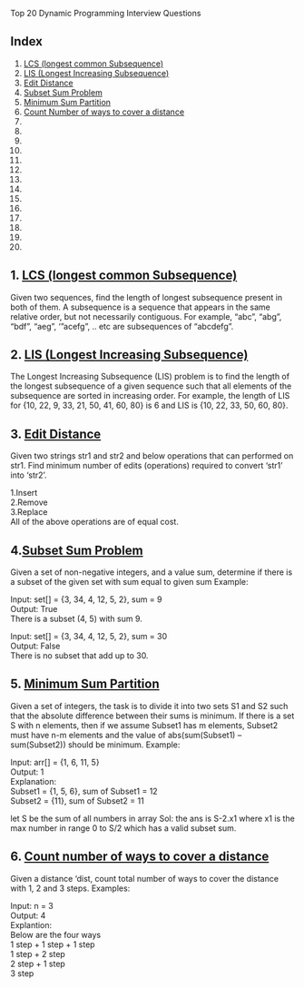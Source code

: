 Top 20 Dynamic Programming Interview Questions
## Index
1. [LCS (longest common Subsequence)](https://github.com/kanti170102041/Code_Bank/blob/main/Dynamic%20Programming/Code/top20.md#1-lcs-longest-common-subsequence)
2. [LIS (Longest Increasing Subsequence)](https://github.com/kanti170102041/Code_Bank/blob/main/Dynamic%20Programming/Code/top20.md#2-lis-longest-increasing-subsequence)
3. [Edit Distance](https://github.com/kanti170102041/Code_Bank/blob/main/Dynamic%20Programming/Code/top20.md#3-edit-distance)
4. [Subset Sum Problem](https://github.com/kanti170102041/Code_Bank/blob/main/Dynamic%20Programming/Code/top20.md#4subset-sum-problem)
5. [Minimum Sum Partition](https://github.com/kanti170102041/Code_Bank/blob/main/Dynamic%20Programming/Code/top20.md#4-minimum-sum-partition)
6. [Count Number of ways to cover a distance]()
7.
8.
9.
10.
11.
12.
13.
14.
15.
16.
17.
18.
19.
20.







## 1. [LCS (longest common Subsequence)](https://github.com/kanti170102041/Code_Bank/blob/main/Dynamic%20Programming/Code/lcs.cpp)

Given two sequences, find the length of longest subsequence present in both of them. A subsequence is a sequence that appears in the same relative order, but not necessarily contiguous. For example, “abc”, “abg”, “bdf”, “aeg”, ‘”acefg”, .. etc are subsequences of “abcdefg”.
## 2. [LIS (Longest Increasing Subsequence)](https://github.com/kanti170102041/Code_Bank/blob/main/Dynamic%20Programming/Code/lis.cpp)

The Longest Increasing Subsequence (LIS) problem is to find the length of the longest subsequence of a given sequence such that all elements of the subsequence are sorted in increasing order. For example, the length of LIS for {10, 22, 9, 33, 21, 50, 41, 60, 80} is 6 and LIS is {10, 22, 33, 50, 60, 80}.
## 3. [Edit Distance](https://github.com/kanti170102041/Code_Bank/blob/main/Dynamic%20Programming/Code/edit%20distance.cpp)

Given two strings str1 and str2 and below operations that can performed on str1. Find minimum number of edits (operations) required to convert ‘str1’ into ‘str2’.

1.Insert<br />
2.Remove<br />
3.Replace<br />
All of the above operations are of equal cost.

## 4.[Subset Sum Problem](https://github.com/kanti170102041/Code_Bank/blob/main/Dynamic%20Programming/Code/subsetsum.cpp)

Given a set of non-negative integers, and a value sum, determine if there is a subset of the given set with sum equal to given sum
Example: 

Input: set[] = {3, 34, 4, 12, 5, 2}, sum = 9<br />
Output: True  <br />
There is a subset (4, 5) with sum 9.

Input: set[] = {3, 34, 4, 12, 5, 2}, sum = 30<br />
Output: False<br />
There is no subset that add up to 30.

## 5. [Minimum Sum Partition](https://github.com/kanti170102041/Code_Bank/blob/main/Dynamic%20Programming/Code/min%20sum%20partition.cpp)

Given a set of integers, the task is to divide it into two sets S1 and S2 such that the absolute difference between their sums is minimum. 
If there is a set S with n elements, then if we assume Subset1 has m elements, Subset2 must have n-m elements and the value of abs(sum(Subset1) – sum(Subset2)) should be minimum.
Example: 

Input:  arr[] = {1, 6, 11, 5} <br />
Output: 1<br />
Explanation:<br />
Subset1 = {1, 5, 6}, sum of Subset1 = 12 <br />
Subset2 = {11}, sum of Subset2 = 11 <br />

let S be the sum of all numbers in array
Sol: the ans is S-2.x1 where x1 is the max number in range 0 to S/2 which has a valid subset sum.
## 6. [Count number of ways to cover a distance](https://github.com/kanti170102041/Code_Bank/blob/main/Dynamic%20Programming/Code/cover%20a%20distance.cpp)

Given a distance ‘dist, count total number of ways to cover the distance with 1, 2 and 3 steps.
Examples:

Input: n = 3<br />
Output: 4<br />
Explantion:<br />
Below are the four ways<br/>
 1 step + 1 step + 1 step<br/>
 1 step + 2 step<br/>
 2 step + 1 step<br/>
 3 step
